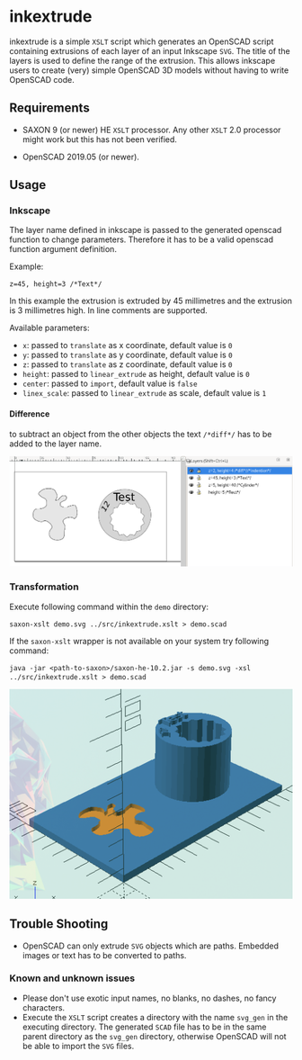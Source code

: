 # inkextrude

inkextrude is a simple `XSLT` script which generates an OpenSCAD script containing extrusions of each layer of an input Inkscape `SVG`. The title of the layers is used to define the range of the extrusion. This allows inkscape users to create (very) simple OpenSCAD 3D models without having to write OpenSCAD code.

## Requirements

  * SAXON 9 (or newer) HE `XSLT` processor. Any other `XSLT` 2.0 processor might work but this has not been verified.

  * OpenSCAD 2019.05 (or newer).

## Usage

### Inkscape

The layer name defined in inkscape is passed to the generated openscad function to change parameters. Therefore it has to be a valid openscad function argument definition.

Example:
  
    z=45, height=3 /*Text*/

In this example the extrusion is extruded by 45 millimetres and the extrusion is 3 millimetres high.
In line comments are supported.

Available parameters:

  * `x`: passed to `translate` as x coordinate, default value is `0`
  * `y`: passed to `translate` as y coordinate, default value is `0`
  * `z`: passed to `translate` as z coordinate, default value is `0`
  * `height`: passed to `linear_extrude` as height, default value is `0`
  * `center`: passed to `import`, default value is `false`
  * `linex_scale`: passed to `linear_extrude` as scale, default value is `1`


#### Difference

to subtract an object from the other objects the text `/*diff*/` has to be added to the layer name.


![](inkscape.png)

### Transformation

Execute following command within the `demo` directory:

    saxon-xslt demo.svg ../src/inkextrude.xslt > demo.scad

If the `saxon-xslt` wrapper is not available on your system try following command:

    java -jar <path-to-saxon>/saxon-he-10.2.jar -s demo.svg -xsl ../src/inkextrude.xslt > demo.scad

![](openscad.png)

## Trouble Shooting

* OpenSCAD can only extrude `SVG` objects which are paths. Embedded images or text has to be converted to paths.

### Known and unknown issues

* Please don't use exotic input names, no blanks, no dashes, no fancy characters.
* Execute the `XSLT` script creates a directory with the name `svg_gen`
  in the executing directory. The generated `SCAD` file has to be in the same parent directory as the `svg_gen` directory, otherwise OpenSCAD will not be able to import the `SVG` files.
